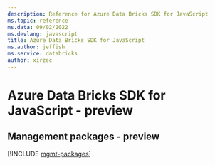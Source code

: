 ```yaml
---
description: Reference for Azure Data Bricks SDK for JavaScript
ms.topic: reference
ms.data: 09/02/2022
ms.devlang: javascript
title: Azure Data Bricks SDK for JavaScript
ms.author: jeffish
ms.service: databricks
author: xirzec
---
```

# Azure Data Bricks SDK for JavaScript - preview

## Management packages - preview
[!INCLUDE [mgmt-packages](data-bricks-mgmt-index.md)]